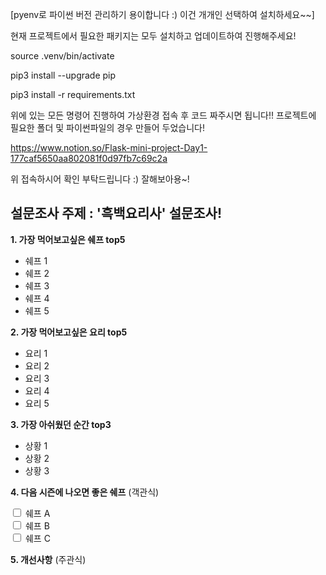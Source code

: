 [pyenv로 파이썬 버전 관리하기 용이합니다 :) 이건 개개인 선택하여 설치하세요~~]

현재 프로젝트에서 필요한 패키지는 모두 설치하고 업데이트하여 진행해주세요!

source .venv/bin/activate

pip3 install --upgrade pip

pip3 install -r requirements.txt

위에 있는 모든 명령어 진행하여 가상환경 접속 후 코드 짜주시면 됩니다!! 
프로젝트에 필요한 폴더 및 파이썬파일의 경우 만들어 두었습니다! 

https://www.notion.so/Flask-mini-project-Day1-177caf5650aa802081f0d97fb7c69c2a

위 접속하시어 확인 부탁드립니다 :) 잘해보아용~!

<h2>설문조사 주제 : '흑백요리사' 설문조사!</h2> 

<!-- 1. 가장 먹어보고싶은 쉐프 top5 -->
<p><strong>1. 가장 먹어보고싶은 쉐프 top5</strong></p>
<ul>
    <li>쉐프 1</li>
    <li>쉐프 2</li>
    <li>쉐프 3</li>
    <li>쉐프 4</li>
    <li>쉐프 5</li>
</ul>

<!-- 2. 가장 먹어보고싶은 요리 top5 -->
<p><strong>2. 가장 먹어보고싶은 요리 top5</strong></p>
<ul>
    <li>요리 1</li>
    <li>요리 2</li>
    <li>요리 3</li>
    <li>요리 4</li>
    <li>요리 5</li>
</ul>

<!-- 3. 가장 아쉬웠던 순간 top3 -->
<p><strong>3. 가장 아쉬웠던 순간 top3</strong></p>
<ul>
    <li>상황 1</li>
    <li>상황 2</li>
    <li>상황 3</li>
</ul>

<!-- 4. 다음 시즌에 나오면 좋은 쉐프 [객관식] -->
<p><strong>4. 다음 시즌에 나오면 좋은 쉐프</strong> (객관식)</p>
<input type="checkbox" id="chef1" name="chef" value="chef1">
<label for="chef1">쉐프 A</label><br>
<input type="checkbox" id="chef2" name="chef" value="chef2">
<label for="chef2">쉐프 B</label><br>
<input type="checkbox" id="chef3" name="chef" value="chef3">
<label for="chef3">쉐프 C</label><br>

<!-- 5. 개선사항 [주관식] -->
<p><strong>5. 개선사항</strong> (주관식)</p>

